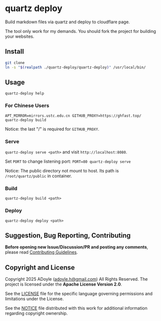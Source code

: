 # quartz deploy

Build markdown files via quartz and deploy to cloudflare page.

The tool only work for my demands. You should fork the project for building your websites.

## Install

```sh
git clone 
ln -s "$(realpath ./quartz-deploy/quartz-deploy)" /usr/local/bin/
```

## Usage

`quartz-deploy help`

### For Chinese Users

`APT_MIRROR=mirrors.ustc.edu.cn GITHUB_PROXY=https://ghfast.top/ quartz-deploy build`

Notice: the last "/" is required for `GITHUB_PROXY`.

### Serve

`quartz-deploy serve <path>` and visit `http://localhost:8080`.

Set `PORT` to change listening port: `PORT=80 quartz-deploy serve`

Notice: The public directory not mount to host. Its path is `/root/quartz/public` in container.

### Build

`quartz-deploy build <path>`

### Deploy

`quartz-deploy deploy <path>`

## Suggestion, Bug Reporting, Contributing

**Before opening new Issue/Discussion/PR and posting any comments**, please read [Contributing Guidelines](https://gcg.adoyle.me/CONTRIBUTING).

## Copyright and License

Copyright 2025 ADoyle (adoyle.h@gmail.com) All Rights Reserved.
The project is licensed under the **Apache License Version 2.0**.

See the [LICENSE][] file for the specific language governing permissions and limitations under the License.

See the [NOTICE][] file distributed with this work for additional information regarding copyright ownership.


<!-- links -->

[LICENSE]: ./LICENSE
[NOTICE]: ./NOTICE
